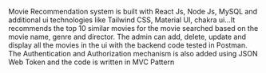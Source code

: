 Movie Recommendation system is built with React Js, Node Js, MySQL and additional ui technologies like Tailwind CSS, Material UI, chakra ui...It recommends the top 10 similar movies for the movie searched based on the movie name, genre and director. The admin can add, delete, update and display all the movies in the ui with the backend code tested in Postman. The Authentication and Authorization mechanism is also added using JSON Web Token and the code is written in MVC Pattern
